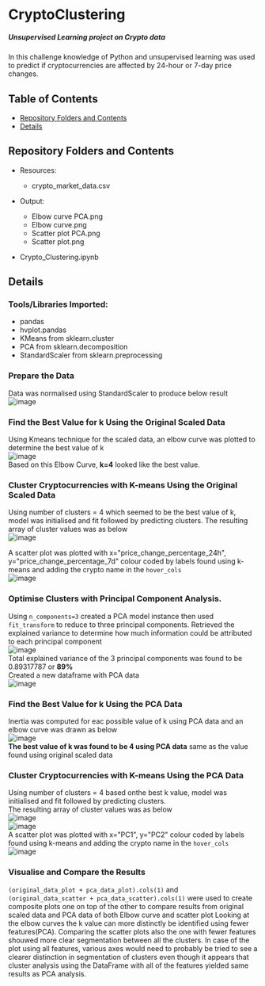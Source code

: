 # CryptoClustering
##### Unsupervised Learning project on Crypto data

In this challenge knowledge of Python and unsupervised learning was used to predict if cryptocurrencies are affected by 24-hour or 7-day price changes.

## Table of Contents

- [Repository Folders and Contents](#Repository-Folders-and-Contents)
- [Details](#Details)
  
## Repository Folders and Contents
- Resources:
  - crypto_market_data.csv
    
- Output:
  - Elbow curve PCA.png
  - Elbow curve.png
  - Scatter plot PCA.png
  - Scatter plot.png
  
- Crypto_Clustering.ipynb

## Details
### Tools/Libraries Imported:
- pandas
- hvplot.pandas
- KMeans from sklearn.cluster
- PCA from sklearn.decomposition
- StandardScaler from sklearn.preprocessing

### Prepare the Data
Data was normalised using StandardScaler to produce below result </br>
![image](https://github.com/jyojay/CryptoClustering/assets/132628129/77014533-10bb-4b7c-a277-a5f259fb11fb)

### Find the Best Value for k Using the Original Scaled Data
Using Kmeans technique for the scaled data, an elbow curve was plotted to determine the best value of k </br>
![image](https://github.com/jyojay/CryptoClustering/assets/132628129/ef4d8422-8b11-43db-ac76-250a8c45569f) </br>
Based on this Elbow Curve, **k=4** looked like the best value.

### Cluster Cryptocurrencies with K-means Using the Original Scaled Data
Using number of clusters = 4 which seemed to be the best value of k, model was initialised and fit followed by predicting clusters.
The resulting array of cluster values was as below </br>
![image](https://github.com/jyojay/CryptoClustering/assets/132628129/a0ab89b6-61c4-4b8e-a00a-11313239bb1a) </br>

A scatter plot was plotted with x="price_change_percentage_24h", y="price_change_percentage_7d" colour coded by labels found using k-means and adding the crypto name in the `hover_cols` </br>
![image](https://github.com/jyojay/CryptoClustering/assets/132628129/82f570bd-4d9b-405a-89c8-428f593ba46c) </br>

### Optimise Clusters with Principal Component Analysis.
Using `n_components=3` created a PCA model instance then used `fit_transform` to reduce to three principal components. Retrieved the explained variance to determine how much information could be attributed to each principal component </br>
![image](https://github.com/jyojay/CryptoClustering/assets/132628129/673f1b1f-76ac-4f89-9c51-1449ed164256) </br>
Total explained variance of the 3 principal components was found to be 0.89317787 or **89%** </br> 
Created a new dataframe with PCA data</br>
![image](https://github.com/jyojay/CryptoClustering/assets/132628129/cee59daf-92f4-43a5-9197-a433f06cdfc0) </br>

### Find the Best Value for k Using the PCA Data
Inertia was computed for eac possible value of k using PCA data and an elbow curve was drawn as below </br>
![image](https://github.com/jyojay/CryptoClustering/assets/132628129/7545212e-c1a7-4f6c-9d0a-a611d262e6a9) </br>
**The best value of k was found to be 4 using PCA data** same as the value found using original scaled data

### Cluster Cryptocurrencies with K-means Using the PCA Data
Using number of clusters = 4 based onthe best k value, model was initialised and fit followed by predicting clusters.</br>
The resulting array of cluster values was as below </br>
![image](https://github.com/jyojay/CryptoClustering/assets/132628129/e3cb6277-0f40-4904-8747-ee659e0c3ffd) </br>
![image](https://github.com/jyojay/CryptoClustering/assets/132628129/7a42a552-bd56-4f97-a7ee-30f4a80914f3) </br>
A scatter plot was plotted with x="PC1", y="PC2" colour coded by labels found using k-means and adding the crypto name in the `hover_cols` </br>
![image](https://github.com/jyojay/CryptoClustering/assets/132628129/2275e7bf-619d-40f4-b100-c6de06ed30f7)

### Visualise and Compare the Results
`(original_data_plot + pca_data_plot).cols(1)` and `(original_data_scatter + pca_data_scatter).cols(1)` were used to create composite plots one on top of the other to compare results from original scaled data and PCA data of both Elbow curve and scatter plot
Looking at the elbow curves the k value can more distinctly be identified using fewer features(PCA). Comparing the scatter plots also the one with fewer features shouwed more clear segmentation between all the clusters. In case of the plot using all features, various axes would need to probably be tried to see a clearer distinction in segmentation of clusters even though it appears that cluster analysis using the DataFrame with all of the features yielded same results as PCA analysis.






